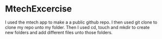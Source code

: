 # MtechExcercise
I used the mtech app to make a a public github repo.
I then used git clone to clone my repo unto my folder.
Then I used cd, touch and mkdir to create new folders and add different files unto those folders.
